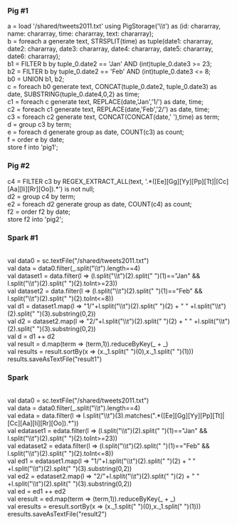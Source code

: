 <h3>Pig #1</h3>
a = load '/shared/tweets2011.txt' using PigStorage('\\t') as (id: chararray, name: chararray, time: chararray, text: chararray);
<br/>
b = foreach a generate text, STRSPLIT(time) as tuple(date1: chararray, date2: chararray, date3: chararray, date4: chararray, date5: chararray, date6: chararray);
<br/>
b1 = FILTER b by tuple_0.date2 == 'Jan' AND (int)tuple_0.date3 >= 23;
<br/>
b2 = FILTER b by tuple_0.date2 == 'Feb' AND (int)tuple_0.date3 <= 8;
<br/>
b0 = UNION b1, b2;
<br/>
c = foreach b0 generate text, CONCAT(tuple_0.date2, tuple_0.date3) as date, SUBSTRING(tuple_0.date4,0,2) as time;
<br/>
c1 = foreach c generate text, REPLACE(date,'Jan','1/') as date, time;
<br/>
c2 = foreach c1 generate text, REPLACE(date,'Feb','2/') as date, time;
<br/>
c3 = foreach c2 generate text, CONCAT(CONCAT(date,' '),time) as term;
<br/>
d = group c3 by term;
<br/>
e = foreach d generate group as date, COUNT(c3) as count;
<br/>
f = order e by date;
<br/>
store f into 'pig1';
<br/>
<h3>Pig #2</h3>
c4 = FILTER c3 by REGEX_EXTRACT_ALL(text, '.*([Ee][Gg][Yy][Pp][Tt]|[Cc][Aa][Ii][Rr][Oo]).*') is not null;
<br/>
d2 = group c4 by term;
<br/>
e2 = foreach d2 generate group as date, COUNT(c4) as count;
<br/>
f2 = order f2 by date;
<br/>
store f2 into 'pig2';
<br/>
<h3>Spark #1</h3>
<br/>val data0 = sc.textFile("/shared/tweets2011.txt")
<br/>val data = data0.filter(_.split("\\t").length==4)
<br/>val dataset1 = data.filter(l => (l.split("\\t")(2).split(" ")(1)=="Jan" && l.split("\\t")(2).split(" ")(2).toInt>=23))
<br/>val dataset2 = data.filter(l => (l.split("\\t")(2).split(" ")(1)=="Feb" && l.split("\\t")(2).split(" ")(2).toInt<=8))
<br/>val d1 = dataset1.map(l => "1/"+l.split("\\t")(2).split(" ")(2) + " " +l.split("\\t")(2).split(" ")(3).substring(0,2))
<br/>val d2 = dataset2.map(l => "2/"+l.split("\\t")(2).split(" ")(2) + " " +l.split("\\t")(2).split(" ")(3).substring(0,2))
<br/>val d = d1 ++ d2
<br/>val result = d.map(term => (term,1)).reduceByKey(_ + _)
<br/>val results = result.sortBy(x => (x._1.split(" ")(0),x._1.split(" ")(1)))
<br/>results.saveAsTextFile("result1")
<br/>
<h3>Spark</h3>
<br/>val data0 = sc.textFile("/shared/tweets2011.txt")
<br/>val data = data0.filter(_.split("\\t").length==4)
<br/>val edata = data.filter(l => l.split("\\t")(3).matches(".*([Ee][Gg][Yy][Pp][Tt]|[Cc][Aa][Ii][Rr][Oo]).*"))
<br/>val edataset1 = edata.filter(l => (l.split("\\t")(2).split(" ")(1)=="Jan" && l.split("\\t")(2).split(" ")(2).toInt>=23))
<br/>val edataset2 = edata.filter(l => (l.split("\\t")(2).split(" ")(1)=="Feb" && l.split("\\t")(2).split(" ")(2).toInt<=8))
<br/>val ed1 = edataset1.map(l => "1/"+l.split("\\t")(2).split(" ")(2) + " " +l.split("\\t")(2).split(" ")(3).substring(0,2))
<br/>val ed2 = edataset2.map(l => "2/"+l.split("\\t")(2).split(" ")(2) + " " +l.split("\\t")(2).split(" ")(3).substring(0,2))
<br/>val ed = ed1 ++ ed2
<br/>val eresult = ed.map(term => (term,1)).reduceByKey(_ + _)
<br/>val eresults = eresult.sortBy(x => (x._1.split(" ")(0),x._1.split(" ")(1)))
<br/>eresults.saveAsTextFile("result2")
